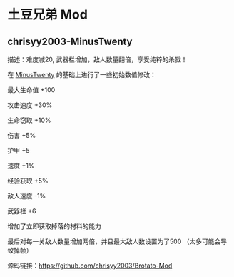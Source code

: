 
# 土豆兄弟 Mod

## chrisyy2003-MinusTwenty

描述：难度减20, 武器栏增加，敌人数量翻倍，享受纯粹的杀戮！


在 [MinusTwenty](https://steamcommunity.com/sharedfiles/filedetails/?id=2935571472) 的基础上进行了一些初始数值修改：

最大生命值 +100

攻击速度 +30%

生命窃取 +10%

伤害 +5%

护甲 +5

速度 +1%

经验获取 +5%

敌人速度 -1%

武器栏 +6

增加了立即获取掉落的材料的能力

最后对每一关敌人数量增加两倍，并且最大敌人数设置为了500 （太多可能会导致掉帧）


源码链接：https://github.com/chrisyy2003/Brotato-Mod